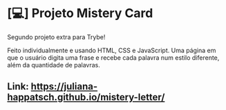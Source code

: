 # [💻] Projeto Mistery Card

Segundo projeto extra para Trybe!

Feito individualmente e usando HTML, CSS e JavaScript. Uma página em que o usuário digita uma frase e recebe cada palavra num estilo diferente, além da quantidade de palavras.

## Link: https://juliana-happatsch.github.io/mistery-letter/
